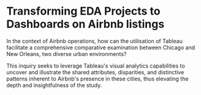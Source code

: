 # Transforming EDA Projects to Dashboards on Airbnb listings
In the context of Airbnb operations, how can the utilisation of Tableau facilitate a comprehensive comparative examination between Chicago and New Orleans, two diverse urban environments?

This inquiry seeks to leverage Tableau's visual analytics capabilities to uncover and illustrate the shared attributes, disparities, and distinctive patterns inherent to Airbnb's presence in these cities, thus elevating the depth and insightfulness of the study.
